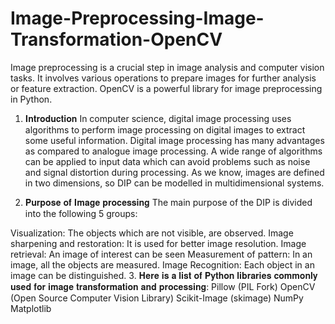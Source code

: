 # Image-Preprocessing-Image-Transformation-OpenCV
Image preprocessing is a crucial step in image analysis and computer vision tasks. It involves various operations to prepare images for further analysis or feature extraction. OpenCV is a powerful library for image preprocessing in Python.


1. 𝐈𝐧𝐭𝐫𝐨𝐝𝐮𝐜𝐭𝐢𝐨𝐧
In computer science, digital image processing uses algorithms to perform image processing on digital images to extract some useful information. Digital image processing has many advantages as compared to analogue image processing. A wide range of algorithms can be applied to input data which can avoid problems such as noise and signal distortion during processing. As we know, images are defined in two dimensions, so DIP can be modelled in multidimensional systems.

2. 𝐏𝐮𝐫𝐩𝐨𝐬𝐞 𝐨𝐟 𝐈𝐦𝐚𝐠𝐞 𝐩𝐫𝐨𝐜𝐞𝐬𝐬𝐢𝐧𝐠
The main purpose of the DIP is divided into the following 5 groups:

Visualization: The objects which are not visible, are observed.
Image sharpening and restoration: It is used for better image resolution.
Image retrieval: An image of interest can be seen
Measurement of pattern: In an image, all the objects are measured.
Image Recognition: Each object in an image can be distinguished.
3. 𝐇𝐞𝐫𝐞 𝐢𝐬 𝐚 𝐥𝐢𝐬𝐭 𝐨𝐟 𝐏𝐲𝐭𝐡𝐨𝐧 𝐥𝐢𝐛𝐫𝐚𝐫𝐢𝐞𝐬 𝐜𝐨𝐦𝐦𝐨𝐧𝐥𝐲 𝐮𝐬𝐞𝐝 𝐟𝐨𝐫 𝐢𝐦𝐚𝐠𝐞 𝐭𝐫𝐚𝐧𝐬𝐟𝐨𝐫𝐦𝐚𝐭𝐢𝐨𝐧 𝐚𝐧𝐝 𝐩𝐫𝐨𝐜𝐞𝐬𝐬𝐢𝐧𝐠:
Pillow (PIL Fork)
OpenCV (Open Source Computer Vision Library)
Scikit-Image (skimage)
NumPy
Matplotlib
